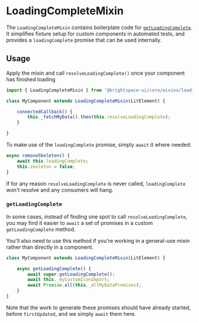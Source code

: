 # LoadingCompleteMixin

The `LoadingCompleteMixin` contains boilerplate code for [`getLoadingComplete`](https://github.com/BrightspaceUI/testing#waiting-for-asynchronous-components). It simplifies fixture setup for custom components in automated tests, and provides a `loadingComplete` promise that can be used internally.

## Usage
Apply the mixin and call `resolveLoadingComplete()` once your component has finished loading

```js
import { LoadingCompleteMixin } from '@brightspace-ui/core/mixins/loading-complete/loading-complete-mixin.js';

class MyComponent extends LoadingCompleteMixin(LitElement) {

	connectedCallback() {
		this._fetchMyData().then(this.resolveLoadingComplete);
	}

}
```

To make use of the `loadingComplete` promise, simply `await` it where needed:

```js
async removeSkeleton() {
	await this.loadingComplete;
	this.skeleton = false;
}
```

If for any reason `resolveLoadingComplete` is never called, `loadingComplete` won't resolve and any consumers will hang.

### `getLoadingComplete`

In some cases, instead of finding one spot to call `resolveLoadingComplete`, you may find it easier to `await` a set of promises in a custom `getLoadingComplete` method.

You'll also need to use this method if you're working in a general-use mixin rather than directly in a component.

```js
class MyComponent extends LoadingCompleteMixin(LitElement) {

	async getLoadingComplete() {
		await super.getLoadingComplete();
		await this._myCustomIconImport;
		await Promise.all(this._allMyDataPromises);
	}
}
```
Note that the work to generate these promises should have already started, before `firstUpdated`, and we simply `await` them here.
